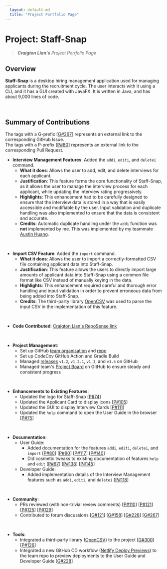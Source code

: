 ```yaml
---
  layout: default.md
  title: "Project Portfolio Page"
---
```


# Project: Staff-Snap

> ***Craigton Lian's*** *Project Portfolio Page*<br>

## Overview
**Staff-Snap** is a desktop hiring management application used for managing applicants during the recruitment cycle. The user interacts with it using a CLI, and it has a GUI created with JavaFX. It is written in Java, and has about 9,000 lines of code.

<br>

## Summary of Contributions

<box type="tip">

The tags with a G-prefix [[G\#267](https://github.com/nus-cs2103-AY2324S1/forum/issues/267)] represents an external link to the corresponding GitHub Issue.<br>
The tags with a P-prefix [[P\#80](https://github.com/AY2324S1-CS2103T-W08-1/tp/pull/80)] represents an external link to the corresponding Pull Request.<br>

</box>

* **Interview Management Features**: Added the `addi`, `editi`, and `deletei` command.
  * **What it does**: Allows the user to add, edit, and delete interviews for each applicant.
  * **Justification**: This feature forms the core functionality of Staff-Snap, as it allows the user to manage the interview process for each applicant, while updating the interview rating progressively.
  * **Highlights**: This enhancement had to be carefully designed to ensure that the interview data is stored in a way that is easily accessible and modifiable by the user. Input validation and duplicate handling was also implemented to ensure that the data is consistent and accurate.
  * **Credits**: Automatic duplicate handling under the `addi` function was **not** implemented by me. This was implemented by my teammate [Austin Huang](https://ay2324s1-cs2103t-w08-1.github.io/tp/team/austinhuang1203.html).

<br>

* **Import CSV Feature**: Added the `import` command.
  * **What it does**: Allows the user to import a correctly-formatted CSV file containing applicant data into Staff-Snap.
  * **Justification**: This feature allows the users to directly import large amounts of applicant data into Staff-Snap using a common file format like CSV instead of manually keying in the data.
  * **Highlights**: This enhancement required careful and thorough error handling and input validation in order to prevent erroneous data from being added into Staff-Snap. 
  * **Credits**: The third-party library [OpenCSV](https://opencsv.sourceforge.net/) was used to parse the input CSV in the implementation of this feature.

<br>

<div style="page-break-after: always;"></div>

* **Code Contributed**: [Craigton Lian's RepoSense link](https://nus-cs2103-ay2324s1.github.io/tp-dashboard/?search=craigtonlian&breakdown=true)

<br>

* **Project Management**:
  * Set up GitHub [team organisation](https://github.com/orgs/AY2324S1-CS2103T-W08-1/people) and [repo](https://github.com/AY2324S1-CS2103T-W08-1/tp)
  * Set up CodeCov GitHub Action and Gradle Build
  * Managed [releases](https://github.com/AY2324S1-CS2103T-W08-1/tp/releases) `v1.2`, `v1.2.1`, `v1.3`, and `v1.4` on GitHub
  * Managed team's [Project Board](https://github.com/orgs/AY2324S1-CS2103T-W08-1/projects/1) on GitHub to ensure steady and consistent progress

<br>

* **Enhancements to Existing Features**:
  * Updated the logo for Staff-Snap [[P\#74](https://github.com/AY2324S1-CS2103T-W08-1/tp/pull/74)]
  * Updated the Applicant Card to display icons [[P\#105](https://github.com/AY2324S1-CS2103T-W08-1/tp/pull/105)]
  * Updated the GUI to display Interview Cards [[P\#111](https://github.com/AY2324S1-CS2103T-W08-1/tp/pull/111)]
  * Updated the `help` command to open the User Guide in the browser [[P\#75](https://github.com/AY2324S1-CS2103T-W08-1/tp/pull/75)]

<br>

* **Documentation**:
  * User Guide:
    * Added documentation for the features `addi`, `editi`, `deletei`, and `import` [[P\#80](https://github.com/AY2324S1-CS2103T-W08-1/tp/pull/80)] [[P\#90](https://github.com/AY2324S1-CS2103T-W08-1/tp/pull/90)] [[P\#117](https://github.com/AY2324S1-CS2103T-W08-1/tp/pull/117)] [[P\#140](https://github.com/AY2324S1-CS2103T-W08-1/tp/pull/140)]
    * Did cosmetic tweaks to existing documentation of features `help` and `edit` [[P\#67](https://github.com/AY2324S1-CS2103T-W08-1/tp/pull/67)] [[P\#138](https://github.com/AY2324S1-CS2103T-W08-1/tp/pull/138)] [[P\#145](https://github.com/AY2324S1-CS2103T-W08-1/tp/pull/145)]
  * Developer Guide:
    * Added implementation details of the Interview Management features such as `addi`, `editi`, and `deletei` [[P\#118](https://github.com/AY2324S1-CS2103T-W08-1/tp/pull/118)]

<br>

* **Community**:
  * PRs reviewed (with non-trivial review comments) [[P\#110](https://github.com/AY2324S1-CS2103T-W08-1/tp/pull/110)] [[P\#121](https://github.com/AY2324S1-CS2103T-W08-1/tp/pull/121)] [[P\#125](https://github.com/AY2324S1-CS2103T-W08-1/tp/pull/125)] [[P\#129](https://github.com/AY2324S1-CS2103T-W08-1/tp/pull/129)]
  * Contributed to forum discussions [[G\#121](https://github.com/nus-cs2103-AY2324S1/forum/issues/121)] [[G\#158](https://github.com/nus-cs2103-AY2324S1/forum/issues/158)] [[G\#228](https://github.com/nus-cs2103-AY2324S1/forum/issues/228)] [[G\#267](https://github.com/nus-cs2103-AY2324S1/forum/issues/267)]

<br>

* **Tools**:
  * Integrated a third-party library ([OpenCSV](https://opencsv.sourceforge.net/)) to the project [[G\#300](https://github.com/nus-cs2103-AY2324S1/forum/issues/300)] [[P\#126](https://github.com/AY2324S1-CS2103T-W08-1/tp/pull/126)]
  * Integrated a new GitHub CD workflow ([Netlify Deploy Previews](https://docs.netlify.com/site-deploys/deploy-previews/)) to the team repo to preview deployments to the User Guide and Developer Guide [[G\#228](https://github.com/nus-cs2103-AY2324S1/forum/issues/228)]
